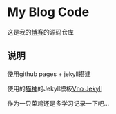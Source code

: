 # My Blog Code

这是我的[博客](fussfuss1.github.io)的源码仓库

## 说明

使用github pages + jekyll搭建

使用的[猫神](www.onevcat.com)的Jekyll模板[Vno Jekyll](https://github.com/onevcat/vno-jekyll) 

作为一只菜鸡还是多学习记录一下吧...
